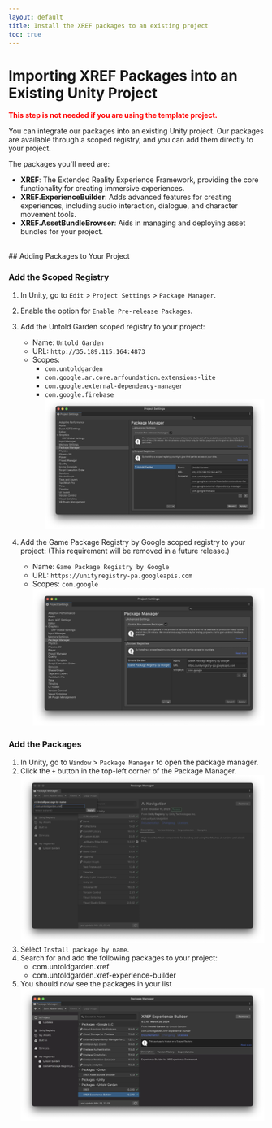 ```yaml
---
layout: default
title: Install the XREF packages to an existing project
toc: true
---
```


# Importing XREF Packages into an Existing Unity Project

**<font color="red">This step is not needed if you are using the template project.</font>**

You can integrate our packages into an existing Unity project. Our packages are available through a scoped registry, and you can add them directly to your project. 

The packages you'll need are:

- **XREF**: The Extended Reality Experience Framework, providing the core functionality for creating immersive experiences.
- **XREF.ExperienceBuilder**: Adds advanced features for creating experiences, including audio interaction, dialogue, and character movement tools.
- **XREF.AssetBundleBrowser**: Aids in managing and deploying asset bundles for your project.

<br>
## Adding Packages to Your Project

### Add the Scoped Registry

1. In Unity, go to `Edit` > `Project Settings` > `Package Manager`.
2. Enable the option for `Enable Pre-release Packages`.
3. Add the Untold Garden scoped registry to your project:
   - Name: `Untold Garden`
   - URL: `http://35.189.115.164:4873`
   - Scopes: 
        - `com.untoldgarden` 
        - `com.google.ar.core.arfoundation.extensions-lite`
        - `com.google.external-dependency-manager`
        - `com.google.firebase`
![alt_text](images/ugscopedregistry.webp "Untold Garden Scoped Registry")

4. Add the Game Package Registry by Google scoped registry to your project: (This requirement will be removed in a future release.)
   - Name: `Game Package Registry by Google`
   - URL: `https://unityregistry-pa.googleapis.com`
   - Scopes: `com.google`
![alt_text](images/googlescopedregistry.webp "Google Scoped Registry")


### Add the Packages

1. In Unity, go to `Window` > `Package Manager` to open the package manager.
2. Click the `+` button in the top-left corner of the Package Manager.
![alt_text](images/installpackage.webp "Install Package")
3. Select `Install package by name`.
4. Search for and add the following packages to your project:
   - com.untoldgarden.xref
   - com.untoldgarden.xref-experience-builder
5. You should now see the packages in your list
![alt_text](images/packages.webp "Packages successfully installed")

